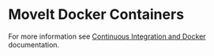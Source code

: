# MoveIt Docker Containers

For more information see [Continuous Integration and Docker](http://moveit.ros.org/documentation/contributing/continuous_integration.html) documentation.
